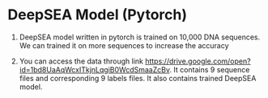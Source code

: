 <h1> DeepSEA Model (Pytorch)</h1>

1) DeepSEA model written in pytorch is trained on 10,000 DNA sequences. We can trained it on more sequences to increase the accuracy

2) You can access the data through link https://drive.google.com/open?id=1bd8UaAqWcxITkjnLqgiB0WcdSmaaZcBv. It contains 9 sequence files and corresponding 9 labels files. It also contains trained DeepSEA model.
